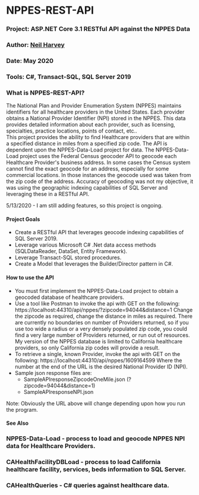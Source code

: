 # NPPES-REST-API
### **Project:** ASP.NET Core 3.1 RESTful API against the NPPES Data
### **Author**:     [Neil Harvey](https://www.linkedin.com/in/neil-harvey-07009a2a/)
### **Date**:       May 2020
### **Tools**:    C#, Transact-SQL, SQL Server 2019
### **What is NPPES-REST-API?**
The National Plan and Provider Enumeration System (NPPES) maintains identifiers for all healthcare providers in the United States.  Each provider obtains a National Provider Identifier (NPI) stored in the NPPES.  This data provides detailed information about each provider, such as licensing, specialties, practice locations, points of contact, etc..  
This project provides the ability to find Healthcare providers that are within a specified distance in miles from a specified zip code.  The API is dependent upon the NPPES-Data-Load project for data.  The NPPES-Data-Load project uses the Federal Census geocoder API to geocode each Healthcare Provider's business address.  In some cases the Census system cannot find the exact geocode for an address, especially for some commercial locations.  In those instances the geocode used was taken from the zip code of the address.  Accuracy of geocoding was not my objective, it was using the geographic indexing capabilities of SQL Server and leveraging these in a RESTful API.

5/13/2020 - I am still adding features, so this project is ongoing.

#### Project Goals
- Create a RESTful API that leverages geocode indexing capabilities of SQL Server 2019.
- Leverage various Microsoft C# .Net data access methods (SQLDataReader, DataSet, Entity Framework).
- Leverage Transact-SQL stored procedures.
- Create a Model that leverages the Builder/Director pattern in C#.

#### How to use the API

- You must first implement the NPPES-Data-Load project to obtain a geocoded database of healthcare providers.
- Use a tool like Postman to invoke the api with GET on the following: https://localhost:44310/api/nppes/?zipcode=94044&distance=1
Change the zipcode as required, change the distance in miles as required.  There are currently no boundaries on number of Providers returned, so if you use
too wide a radius or a very densely populated zip code, you could find a very large number of Providers returned, or run out of resources.  
My version of the NPPES database is limited to California healthcare providers, so only California zip codes will provide a result.
- To retrieve a single, known Provider, invoke the api with GET on the following: https://localhost:44310/api/nppes/1609164599
Where the number at the end of the URL is the desired National Provider ID (NPI).
- Sample json response files are:
  - SampleAPIresponseZipcodeOneMile.json  (?zipcode=94044&distance=1)
  - SampleAPIresponseNPI.json

Note: Obviously the URL above will change depending upon how you run the program.


  #### See Also
  ### **NPPES-Data-Load** - process to load and geocode NPPES NPI data for Healthcare Providers.
  ### **CAHealthFacilityDBLoad** - process to load California healthcare facility, services, beds information to SQL Server.
  ### **CAHealthQueries** - C# queries against healthcare data.
